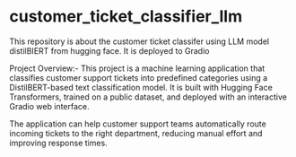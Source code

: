 # customer_ticket_classifier_llm
This repository is about the customer ticket classifer using LLM model distilBIERT from hugging face. It is deployed to Gradio

Project Overview:-
This project is a machine learning application that classifies customer support tickets into predefined categories using a DistilBERT-based text classification model.
It is built with Hugging Face Transformers, trained on a public dataset, and deployed with an interactive Gradio web interface.

The application can help customer support teams automatically route incoming tickets to the right department, reducing manual effort and improving response times.
